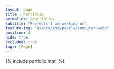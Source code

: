 ```yaml
--- 
layout: page
title : Portfolio 
permalink: /portfolio/
subtitle: "Projects I am working on" 
feature-img: "assets/img/pexels/computer.webp"
position: 4
hide: true
excluded: true
tags: [Page]
---
```


{% include portfolio.html %}
